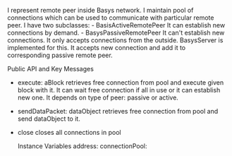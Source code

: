 I represent  remote peer inside Basys network.
I maintain pool of connections which can be used to communicate with particular remote peer. 
I have two subclasses:
	- BasisActiveRemotePeer
		It can establish new connections by demand.
	- BasysPassiveRemotePeer
		It can't establish new connections. It only accepts connections from the outside. BasysServer is implemented for this. It accepts new connection and add it to corresponding passive remote peer.

Public API and Key Messages

- execute: aBlock 
	retrieves free connection from pool and execute given block with it. It can wait free connection if all in use or it can establish new one. It depends on type of peer: passive or active.
	
- sendDataPacket:   dataObject
	retrieves free connection from pool and send dataObject to it.

- close 
	closes all connections in pool

    Instance Variables
	address:		<TCPAddress>
	connectionPool:		<OPBasicPool>